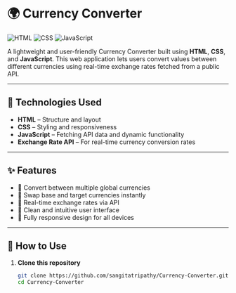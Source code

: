 # 🌍 Currency Converter


![HTML](https://img.shields.io/badge/HTML5-E34F26?logo=html5&logoColor=white&style=flat-square)
![CSS](https://img.shields.io/badge/CSS3-1572B6?logo=css3&logoColor=white&style=flat-square)
![JavaScript](https://img.shields.io/badge/JavaScript-F7DF1E?logo=javascript&logoColor=black&style=flat-square)

A lightweight and user-friendly Currency Converter built using **HTML**, **CSS**, and **JavaScript**. This web application lets users convert values between different currencies using real-time exchange rates fetched from a public API.

---

## 🔧 Technologies Used

- **HTML** – Structure and layout  
- **CSS** – Styling and responsiveness  
- **JavaScript** – Fetching API data and dynamic functionality  
- **Exchange Rate API** – For real-time currency conversion rates  

---

## ✨ Features

- 🔁 Convert between multiple global currencies  
- 🔄 Swap base and target currencies instantly  
- 📡 Real-time exchange rates via API  
- 🎯 Clean and intuitive user interface  
- 📱 Fully responsive design for all devices  

---

## 🚀 How to Use

1. **Clone this repository**
   ```bash
   git clone https://github.com/sangitatripathy/Currency-Converter.git
   cd Currency-Converter
